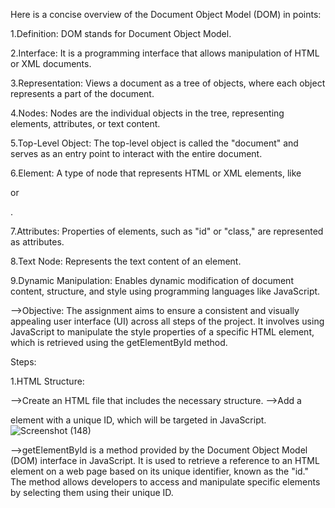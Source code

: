 Here is a concise overview of the Document Object Model (DOM) in points:

1.Definition: DOM stands for Document Object Model.

2.Interface: It is a programming interface that allows manipulation of HTML or XML documents.

3.Representation: Views a document as a tree of objects, where each object represents a part of the document.

4.Nodes: Nodes are the individual objects in the tree, representing elements, attributes, or text content.

5.Top-Level Object: The top-level object is called the "document" and serves as an entry point to interact with the entire document.

6.Element: A type of node that represents HTML or XML elements, like <div> or <p>.

7.Attributes: Properties of elements, such as "id" or "class," are represented as attributes.

8.Text Node: Represents the text content of an element.

9.Dynamic Manipulation: Enables dynamic modification of document content, structure, and style using programming languages like JavaScript.


-->Objective: The assignment aims to ensure a consistent and visually appealing user interface (UI) across all steps of the project.
It involves using JavaScript to manipulate the style properties of a specific HTML element, which is retrieved using the getElementById method.

Steps:

1.HTML Structure:

-->Create an HTML file that includes the necessary structure.
-->Add a <div> element with a unique ID, which will be targeted in JavaScript.
![Screenshot (148)](https://github.com/RanitaGhosh04/DOMProject1/assets/82662107/59781120-9cc8-4cfc-99f2-c7e6ba6c855a)


-->getElementById is a method provided by the Document Object Model (DOM) interface in JavaScript. It is used to retrieve a reference to an HTML element
on a web page based on its unique identifier, known as the "id." The method allows developers to access and manipulate specific elements by selecting them using their unique ID.


